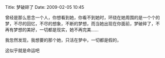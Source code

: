 Title: 梦破碎了
Date: 2009-02-05 10:45

<p> </p> 
<p> 曾经是那么思念一个人，你想看到她，你看不到她时，环绕在她周围的是一个个的梦，不尽的回忆，不尽的想象，不断的梦想，而当她出现在你面前，梦破碎了，不再有梦想的美好，一切都是现实，她不再完美......</p> 
<p>我忽然发现，我想要的那个她，只活在梦中，一切都是假的，</p> 
<p>这似乎就是命运吧</p>
